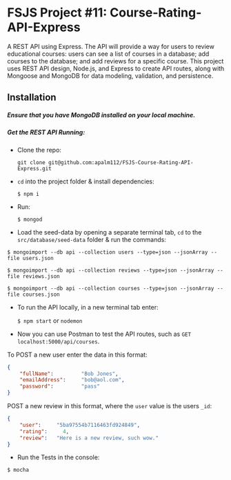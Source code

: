 # FSJS Project #11: Course-Rating-API-Express
A REST API using Express. The API will provide a way for users to review educational courses: users can see a list of courses in a database; add courses to the database; and add reviews for a specific course. This project uses REST API design, Node.js, and Express to create API routes, along with Mongoose and MongoDB for data modeling, validation, and persistence.


## Installation

##### Ensure that you have MongoDB installed on your local machine.

##### Get the REST API Running:

* Clone the repo:

	`git clone git@github.com:apalm112/FSJS-Course-Rating-API-Express.git`

* `cd` into the project folder & install dependencies:

	`$ npm i`

* Run:

	`$ mongod`

* Load the seed-data by opening a separate terminal tab, `cd` to the `src/database/seed-data` folder & run the commands:

```
$ mongoimport --db api --collection users --type=json --jsonArray --file users.json

$ mongoimport --db api --collection reviews --type=json --jsonArray --file reviews.json

$ mongoimport --db api --collection courses --type=json --jsonArray --file courses.json
```

* To run the API locally, in a new terminal tab enter:

	`$ npm start` or `nodemon`

* Now you can use Postman to test the API routes, such as `GET localhost:5000/api/courses`.

To POST a new user enter the data in this format:

```JSON
{
	"fullName": 	    "Bob Jones",
	"emailAddress":     "bob@aol.com",
	"password": 	    "pass"
}
```

POST a new review in this format, where the `user` value is the users `_id`:

```json
{
	"user":     "5ba97554b7116463fd924849",
	"rating":     4,
	"review":   "Here is a new review, such wow."
}
```

* Run the Tests in the console:

`$ mocha`

